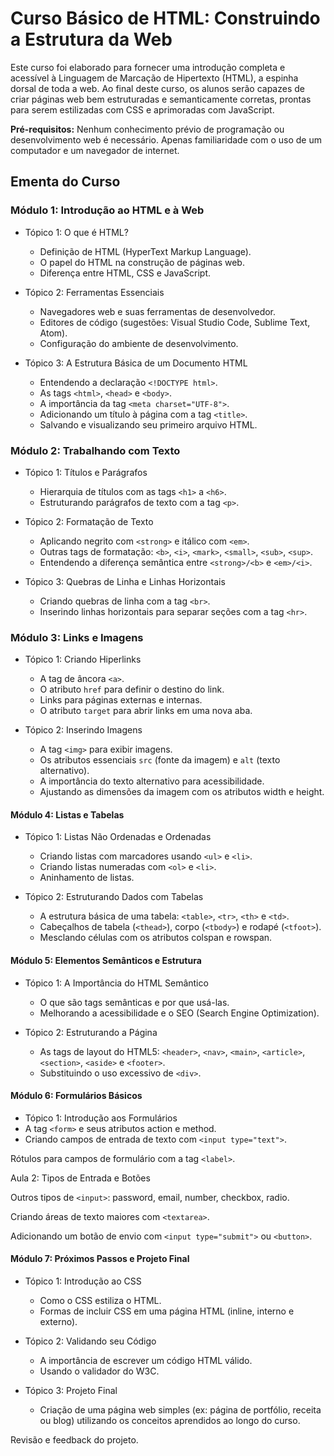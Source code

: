 # Curso Básico de HTML: Construindo a Estrutura da Web

Este curso foi elaborado para fornecer uma introdução completa e acessível à Linguagem de Marcação de Hipertexto (HTML), a espinha dorsal de toda a web. Ao final deste curso, os alunos serão capazes de criar páginas web bem estruturadas e semanticamente corretas, prontas para serem estilizadas com CSS e aprimoradas com JavaScript.


**Pré-requisitos:** Nenhum conhecimento prévio de programação ou desenvolvimento web é necessário. Apenas familiaridade com o uso de um computador e um navegador de internet.

## Ementa do Curso

### Módulo 1: Introdução ao HTML e à Web

* Tópico 1: O que é HTML?
	* Definição de HTML (HyperText Markup Language).
	* O papel do HTML na construção de páginas web.
	* Diferença entre HTML, CSS e JavaScript.


* Tópico 2: Ferramentas Essenciais
	* Navegadores web e suas ferramentas de desenvolvedor.
	* Editores de código (sugestões: Visual Studio Code, Sublime Text, Atom).
	* Configuração do ambiente de desenvolvimento.

* Tópico 3: A Estrutura Básica de um Documento HTML
	* Entendendo a declaração `<!DOCTYPE html>`.
	* As tags `<html>`, `<head>` e `<body>`.
	* A importância da tag `<meta charset="UTF-8">`.
	* Adicionando um título à página com a tag `<title>`.
	* Salvando e visualizando seu primeiro arquivo HTML.

### Módulo 2: Trabalhando com Texto

* Tópico 1: Títulos e Parágrafos
	* Hierarquia de títulos com as tags `<h1>` a `<h6>`.
	* Estruturando parágrafos de texto com a tag `<p>`.

* Tópico 2: Formatação de Texto
	* Aplicando negrito com `<strong>` e itálico com `<em>`.
	* Outras tags de formatação: `<b>`, `<i>`, `<mark>`, `<small>`, `<sub>`, `<sup>`.
	* Entendendo a diferença semântica entre `<strong>/<b>` e `<em>/<i>`.

* Tópico 3: Quebras de Linha e Linhas Horizontais
	* Criando quebras de linha com a tag `<br>`.
	* Inserindo linhas horizontais para separar seções com a tag `<hr>`.

### Módulo 3: Links e Imagens

* Tópico 1: Criando Hiperlinks
	* A tag de âncora `<a>`.
	* O atributo `href` para definir o destino do link.
	* Links para páginas externas e internas.
	* O atributo `target` para abrir links em uma nova aba.

* Tópico 2: Inserindo Imagens
	* A tag `<img>` para exibir imagens.
	* Os atributos essenciais `src` (fonte da imagem) e `alt` (texto alternativo).
	* A importância do texto alternativo para acessibilidade.
	* Ajustando as dimensões da imagem com os atributos width e height.

#### Módulo 4: Listas e Tabelas

* Tópico 1: Listas Não Ordenadas e Ordenadas
	* Criando listas com marcadores usando `<ul>` e `<li>`.
	* Criando listas numeradas com `<ol>` e `<li>`.
	* Aninhamento de listas.

* Tópico 2: Estruturando Dados com Tabelas
	* A estrutura básica de uma tabela: `<table>`, `<tr>`, `<th>` e `<td>`.
	* Cabeçalhos de tabela (`<thead>`), corpo (`<tbody>`) e rodapé (`<tfoot>`).
	* Mesclando células com os atributos colspan e rowspan.

#### Módulo 5: Elementos Semânticos e Estrutura

* Tópico 1: A Importância do HTML Semântico
	* O que são tags semânticas e por que usá-las.
	* Melhorando a acessibilidade e o SEO (Search Engine Optimization).

* Tópico 2: Estruturando a Página
	* As tags de layout do HTML5: `<header>`, `<nav>`, `<main>`, `<article>`, `<section>`, `<aside>` e `<footer>`.
	* Substituindo o uso excessivo de `<div>`.

#### Módulo 6: Formulários Básicos

* Tópico 1: Introdução aos Formulários
* A tag `<form>` e seus atributos action e method.
* Criando campos de entrada de texto com `<input type="text">`.

Rótulos para campos de formulário com a tag `<label>`.

Aula 2: Tipos de Entrada e Botões

Outros tipos de `<input>`: password, email, number, checkbox, radio.

Criando áreas de texto maiores com `<textarea>`.

Adicionando um botão de envio com `<input type="submit">` ou `<button>`.

#### Módulo 7: Próximos Passos e Projeto Final

* Tópico 1: Introdução ao CSS
	* Como o CSS estiliza o HTML.
	* Formas de incluir CSS em uma página HTML (inline, interno e externo).

* Tópico 2: Validando seu Código
	* A importância de escrever um código HTML válido.
	* Usando o validador do W3C.

* Tópico 3: Projeto Final
	* Criação de uma página web simples (ex: página de portfólio, receita ou blog) utilizando os conceitos aprendidos ao longo do curso.

Revisão e feedback do projeto.